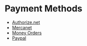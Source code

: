 # Payment Methods

* [Authorize.net](../sales/authorize.net.md)
* [Mercanet](../sales/mercanet.md)
* [Money Orders](../sales/mercanet.md)
* [Paypal](./paypal/README.md)
